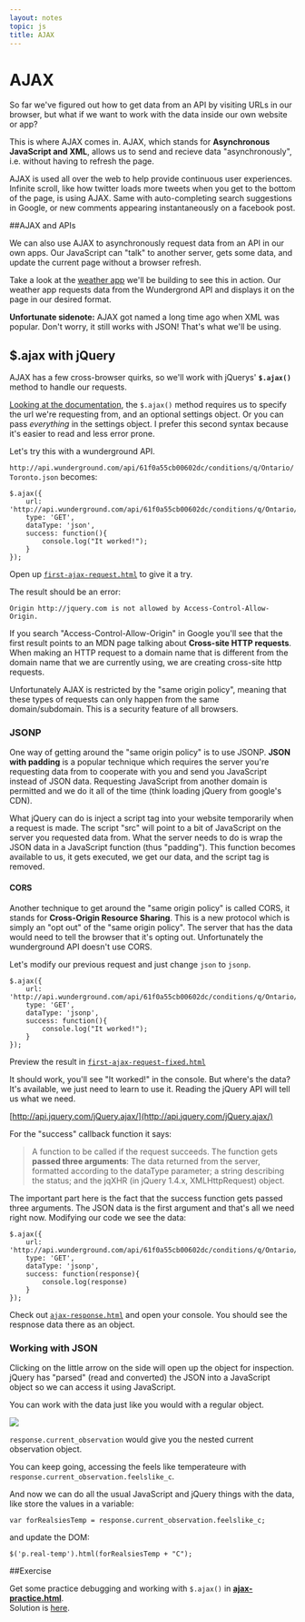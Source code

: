 ```yaml
---
layout: notes
topic: js
title: AJAX
---
```


# AJAX

So far we've figured out how to get data from an API by visiting URLs in our browser, but what if we want to work with the data inside our own website or app?

This is where AJAX comes in.  AJAX, which stands for **Asynchronous JavaScript and XML**, allows us to send and recieve data "asynchronously", i.e. without having to refresh the page. 

AJAX is used all over the web to help provide continuous user experiences. Infinite scroll, like how twitter loads more tweets when you get to the bottom of the page, is using AJAX. Same with auto-completing search suggestions in Google, or new comments appearing instantaneously on a facebook post.

##AJAX and APIs

We can also use AJAX to asynchronously request data from an API in our own apps. Our JavaScript can "talk" to another server, gets some data, and update the current page without a browser refresh.

Take a look at the [weather app](exercises/weather-app-answer/weather-app.html) we'll be building to see this in action.  Our weather app requests data from the Wundergrond API and displays it on the page in our desired format.

**Unfortunate sidenote:** AJAX got named a long time ago when XML was popular. Don't worry, it still works with JSON! That's what we'll be using.


## $.ajax with jQuery

AJAX has a few cross-browser quirks, so we'll work with jQuerys' **`$.ajax()`** method to handle our requests.

[Looking at the documentation](https://api.jquery.com/jQuery.ajax/), the `$.ajax()` method requires us to specify the url we're requesting from, and an optional settings object. Or you can pass *everything* in the settings object. I prefer this second syntax because it's easier to read and less error prone.

Let's try this with a wunderground API. 

`http://api.wunderground.com/api/61f0a55cb00602dc/conditions/q/Ontario/Toronto.json` becomes:

```
$.ajax({
	url: 'http://api.wunderground.com/api/61f0a55cb00602dc/conditions/q/Ontario/Toronto.json',
	type: 'GET',
	dataType: 'json',
	success: function(){
		console.log("It worked!");
	}
});
```

Open up [`first-ajax-request.html`](exercises/first-ajax-request.html) to give it a try.

The result should be an error:

`Origin http://jquery.com is not allowed by Access-Control-Allow-Origin.`

If you search "Access-Control-Allow-Origin" in Google you'll see that the first result points to an MDN page talking about **Cross-site HTTP requests**. When making an HTTP request to a domain name that is different from the domain name that we are currently using, we are creating cross-site http requests.

Unfortunately AJAX is restricted by the "same origin policy", meaning that these types of requests can only happen from the same domain/subdomain. This is a security feature of all browsers.

### JSONP

One way of getting around the "same origin policy" is to use JSONP. **JSON with padding** is a popular technique which requires the server you're requesting data from to cooperate with you and send you JavaScript instead of JSON data. Requesting JavaScript from another domain is permitted and we do it all of the time (think loading jQuery from google's CDN). 

What jQuery can do is inject a script tag into your website temporarily when a request is made. The script "src" will point to a bit of JavaScript on the server you requested data from. What the server needs to do is wrap the JSON data in a JavaScript function (thus "padding"). This function becomes available to us, it gets executed, we get our data, and the script tag is removed.

#### CORS

Another technique to get around the "same origin policy" is called CORS, it stands for **Cross-Origin Resource Sharing**. This is a new protocol which is simply an "opt out" of the "same origin policy". The server that has the data would need to tell the browser that it's opting out. Unfortunately the wunderground API doesn't use CORS.

Let's modify our previous request and just change `json` to `jsonp`.

```
$.ajax({
	url: 'http://api.wunderground.com/api/61f0a55cb00602dc/conditions/q/Ontario/Toronto.json',
	type: 'GET',
	dataType: 'jsonp',
	success: function(){
		console.log("It worked!");
	}
});
```

Preview the result in [`first-ajax-request-fixed.html`](exercises/first-ajax-request-fixed.html)

It should work, you'll see "It worked!" in the console. But where's the data? It's available, we just need to learn to use it. Reading the jQuery API will tell us what we need.

[http://api.jquery.com/jQuery.ajax/](http://api.jquery.com/jQuery.ajax/)

For the "success" callback function it says:

> A function to be called if the request succeeds. The function gets **passed three arguments**: The data returned from the server, formatted according to the dataType parameter; a string describing the status; and the jqXHR (in jQuery 1.4.x, XMLHttpRequest) object.

The important part here is the fact that the success function gets passed three arguments. The JSON data is the first argument and that's all we need right now. Modifying our code we see the data:

```
$.ajax({
	url: 'http://api.wunderground.com/api/61f0a55cb00602dc/conditions/q/Ontario/Toronto.json',
	type: 'GET',
	dataType: 'jsonp',
	success: function(response){
		console.log(response)
	}
});
```

Check out [`ajax-response.html`](exercises/ajax-response.html) and open your console. You should see the respnose data there as an object.

### Working with JSON

Clicking on the little arrow on the side will open up the object for inspection. jQuery has "parsed" (read and converted) the JSON into a JavaScript object so we can access it using JavaScript.

You can work with the data just like you would with a regular object.

![](http://cl.ly/image/0j1z013G1m3W/Screen%20Shot%202014-04-09%20at%205.49.58%20PM.png)

`response.current_observation` would give you the nested current observation object.

You can keep going, accessing the feels like temperateure with `response.current_observation.feelslike_c`.

And now we can do all the usual JavaScript and jQuery things with the data, like store the values in a variable:

```var forRealsiesTemp = response.current_observation.feelslike_c;```

and update the DOM:

```$('p.real-temp').html(forRealsiesTemp + "C");```


##Exercise

Get some practice debugging and working with `$.ajax()` in <a href="exercises/ajax-practice.html" class="exercise">**ajax-practice.html**</a>.<br> Solution is [here](exercises/ajax-practice.html).
